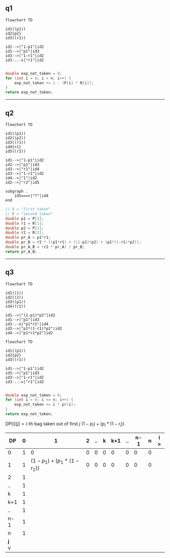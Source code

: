 ## q1

```mermaid
flowchart TD

id1((p1))
id2{p2}
id3((r1))

id1-->|"1-p1"|id2
id1-->|"p1"|id3
id3-->|"1-r1"|id2
id3-..-x|"r1"|id2


```

```java
double exp_not_taken = 0;
for (int i = 0; i < n; i++) {
	exp_not_taken += 1 - (P[i] * R[i]);
}
return exp_not_taken;
```







___
## q2

```mermaid
flowchart TD

id1((p1))
id2((p2))
id3((r1))
id4{r1}
id5((r2))

id1-->|"1-p1"|id2
id1-->|"p1"|id3
id3-->|"r1"|id4
id3-->|"1-r1"|id2
id4-->|"1"|id2
id2-->|"r2"|id5

subgraph .
	id5===>|"?"|id4
end
```

```java
// A = "first taken"
// B = "second taken"
double p1 = P[1];
double r1 = R[1];
double p2 = P[2];
double r2 = R[2];
double pr_A = p1*r1;
double pr_B = r2 * ((p1*r1) + ((1-p1)*p2) + (p1*(1-r1)*p2));
double pr_A_B = (r2 * pr_A) / pr_B;
return pr_A_B;
```




___
## q3




```mermaid
flowchart TD

id1((1))
id2((2))
id3((p1))
id4((r1))

id1-->|"(1-p1)*p2"|id2
id1-->|"p1"|id3
id3-.-x|"p1*r1"|id4
id3-->|"p1*(1-r1)*p2"|id2
id4-->|"p1*r1*p2"|id2

```
```mermaid
flowchart TD

id1((p1))
id2{p2}
id3((r1))

id1-->|"1-p1"|id2
id1-->|"p1"|id3
id3-->|"1-r1"|id2
id3-..-x|"r1"|id2


```



```java
double exp_not_taken = 0;
for (int i = 0; i <= n; i++) {
	exp_not_taken += i * pr(i);
}
return exp_not_taken;
```




$\mathrm{DP}[i][j] = i \text{-th bag taken out of first }j$
$(1-p_{i})+(p_{i}*(1-r_{i}))$

| DP         | 0   | 1                             | 2   | ..  | k   | k+1 | ..  | n-1 | n   | **i** > |
| ---------- | --- | ----------------------------- | --- | --- | --- | --- | --- | --- | --- | ------- |
| 0          | 1   | 0                             | 0   | 0   | 0   | 0   | 0   | 0   | 0   |         |
| 1          | 1   | $(1-p_{1})+(p_{1}*(1-r_{1}))$ | 0   | 0   | 0   | 0   | 0   | 0   | 0   |         |
| 2          | 1   |                               |     |     |     |     |     |     |     |         |
| ..         | 1   |                               |     |     |     |     |     |     |     |         |
| k          | 1   |                               |     |     |     |     |     |     |     |         |
| k+1        | 1   |                               |     |     |     |     |     |     |     |         |
| ..         | 1   |                               |     |     |     |     |     |     |     |         |
| n-1        | 1   |                               |     |     |     |     |     |     |     |         |
| n          | 1   |                               |     |     |     |     |     |     |     |         |
| **j**<br>v |     |                               |     |     |     |     |     |     |     |         |
